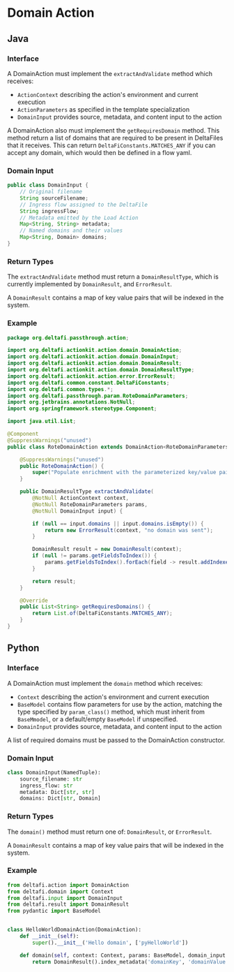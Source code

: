 # Domain Action

## Java

### Interface

A DomainAction must implement the `extractAndValidate` method which receives:
* `ActionContext` describing the action's environment and current execution
* `ActionParameters` as specified in the template specialization
* `DomainInput` provides source, metadata, and content input to the action

A DomainAction also must implement the `getRequiresDomain` method.  This method return a list of
domains that are required to be present in DeltaFiles that it receives. This can return
`DeltaFiConstants.MATCHES_ANY` if you can accept any domain, which would then be defined in a flow yaml.

### Domain Input

```java
public class DomainInput {
    // Original filename
    String sourceFilename;
    // Ingress flow assigned to the DeltaFile
    String ingressFlow;
    // Metadata emitted by the Load Action
    Map<String, String> metadata;
    // Named domains and their values
    Map<String, Domain> domains;
}
```

### Return Types

The `extractAndValidate` method must return a `DomainResultType`, which is currently implemented by `DomainResult`, and `ErrorResult`.

A `DomainResult` contains a map of key value pairs that will be indexed in the system.

### Example

```java
package org.deltafi.passthrough.action;

import org.deltafi.actionkit.action.domain.DomainAction;
import org.deltafi.actionkit.action.domain.DomainInput;
import org.deltafi.actionkit.action.domain.DomainResult;
import org.deltafi.actionkit.action.domain.DomainResultType;
import org.deltafi.actionkit.action.error.ErrorResult;
import org.deltafi.common.constant.DeltaFiConstants;
import org.deltafi.common.types.*;
import org.deltafi.passthrough.param.RoteDomainParameters;
import org.jetbrains.annotations.NotNull;
import org.springframework.stereotype.Component;

import java.util.List;

@Component
@SuppressWarnings("unused")
public class RoteDomainAction extends DomainAction<RoteDomainParameters> {

    @SuppressWarnings("unused")
    public RoteDomainAction() {
        super("Populate enrichment with the parameterized key/value pairs");
    }

    public DomainResultType extractAndValidate(
        @NotNull ActionContext context,
        @NotNull RoteDomainParameters params,
        @NotNull DomainInput input) {

        if (null == input.domains || input.domains.isEmpty()) {
            return new ErrorResult(context, "no domain was sent");
        }

        DomainResult result = new DomainResult(context);
        if (null != params.getFieldsToIndex()) {
            params.getFieldsToIndex().forEach(field -> result.addIndexedMetadata(field, input.metadata.getOrDefault(field, "missing")));
        }

        return result;
    }

    @Override
    public List<String> getRequiresDomains() {
        return List.of(DeltaFiConstants.MATCHES_ANY);
    }
}
```
## Python

### Interface

A DomainAction must implement the `domain` method which receives:
* `Context` describing the action's environment and current execution
* `BaseModel` contains flow parameters for use by the action, matching the type specified by `param_class()` method, which must inherit from `BaseMmodel`, or a default/empty `BaseModel` if unspecified.
* `DomainInput` provides source, metadata, and content input to the action

A list of required domains must be passed to the DomainAction constructor.

### Domain Input

```python
class DomainInput(NamedTuple):
    source_filename: str
    ingress_flow: str
    metadata: Dict[str, str]
    domains: Dict[str, Domain]
```

### Return Types

The `domain()` method must return one of: `DomainResult`, or `ErrorResult`.

A `DomainResult` contains a map of key value pairs that will be indexed in the system.

### Example

```python
from deltafi.action import DomainAction
from deltafi.domain import Context
from deltafi.input import DomainInput
from deltafi.result import DomainResult
from pydantic import BaseModel


class HelloWorldDomainAction(DomainAction):
    def __init__(self):
        super().__init__('Hello domain', ['pyHelloWorld'])

    def domain(self, context: Context, params: BaseModel, domain_input: DomainInput):
        return DomainResult().index_metadata('domainKey', 'domainValue')
```
